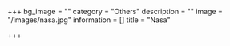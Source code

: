 +++
bg_image = ""
category = "Others"
description = ""
image = "/images/nasa.jpg"
information = []
title = "Nasa"

+++
